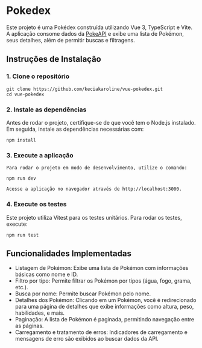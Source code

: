 # Pokedex

Este projeto é uma Pokédex construída utilizando Vue 3, TypeScript e Vite. A aplicação consome dados da [PokeAPI](https://pokeapi.co/) e exibe uma lista de Pokémon, seus detalhes, além de permitir buscas e filtragens.

## Instruções de Instalação

### 1. Clone o repositório

```
git clone https://github.com/keciakaroline/vue-pokedex.git
cd vue-pokedex
```

### 2. Instale as dependências

Antes de rodar o projeto, certifique-se de que você tem o Node.js instalado. Em seguida, instale as dependências necessárias com:

```
npm install
```

### 3. Execute a aplicação

    Para rodar o projeto em modo de desenvolvimento, utilize o comando:

```
npm run dev
```

    Acesse a aplicação no navegador através de http://localhost:3000.

### 4. Execute os testes

Este projeto utiliza Vitest para os testes unitários. Para rodar os testes, execute:

```
npm run test
```

## Funcionalidades Implementadas

- Listagem de Pokémon: Exibe uma lista de Pokémon com informações básicas como nome e ID.
- Filtro por tipo: Permite filtrar os Pokémon por tipos (água, fogo, grama, etc.).
- Busca por nome: Permite buscar Pokémon pelo nome.
- Detalhes dos Pokémon: Clicando em um Pokémon, você é redirecionado para uma página de detalhes que exibe informações como altura, peso, habilidades, e mais.
- Paginação: A lista de Pokémon é paginada, permitindo navegação entre as páginas.
- Carregamento e tratamento de erros: Indicadores de carregamento e mensagens de erro são exibidos ao buscar dados da API.
